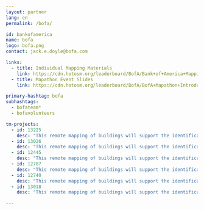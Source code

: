 ```yaml
---
layout: partner
lang: en
permalink: /bofa/

id: bankofamerica
name: bofa
logo: bofa.png
contact: jack.e.doyle@bofa.com

links:
  - title: Individual Mapping Materials
    link: https://cdn.hotosm.org/leaderboard/BofA/Bank+of+America+Mapping+how+to+guide.pdf
  - title: Mapathon Event Slides
    link: https://cdn.hotosm.org/leaderboard/BofA/BofA+Mapathon+Introduction+Presentation.pptx

primary-hashtag: bofa
subhashtags:
  - bofateam*
  - bofavolunteers

tm-projects:
  - id: 13225
    desc: "This remote mapping of buildings will support the identification and characterization of settlements, as well as the implementation of planned activities and largely the generation of data for humanitarian activities."
  - id: 13026
    desc: "This remote mapping of buildings will support the identification and characterization of settlements, as well as the implementation of planned activities and largely the generation of data for humanitarian activities."
  - id: 12445
    desc: "This remote mapping of buildings will support the identification and characterization of settlements, as well as the implementation of planned activities and largely the generation of data for humanitarian activities."
  - id: 12787
    desc: "This remote mapping of buildings will support the identification and characterization of settlements, as well as the implementation of planned activities and largely the generation of data for humanitarian activities."
  - id: 12740
    desc: "This remote mapping of buildings will support the identification and characterization of settlements, as well as the implementation of planned activities and largely the generation of data for humanitarian activities."
  - id: 13018
    desc: "This remote mapping of buildings will support the identification and characterization of settlements, as well as the implementation of planned activities and largely the generation of data for humanitarian activities."

---
```

